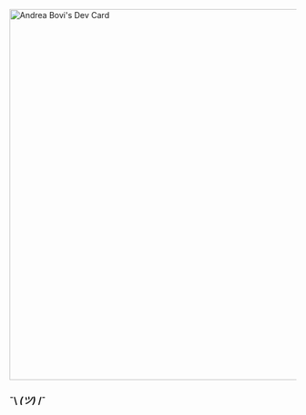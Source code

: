 <a href="https://app.daily.dev/kambei"><img src="https://api.daily.dev/devcards/v2/pPxeNPACJ.png?type=wide&r=c14" width="652" alt="Andrea Bovi's Dev Card"/></a>
### ¯\ _(ツ)_ /¯
